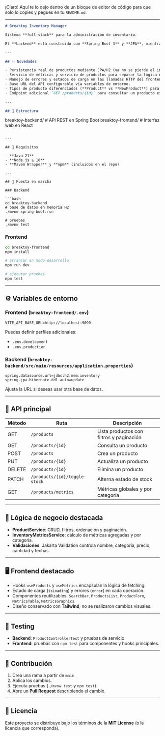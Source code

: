¡Claro! Aquí te lo dejo dentro de un bloque de editor de código para que solo lo copies y pegues en tu `README.md`:

---

```markdown
# Breaktoy Inventory Manager

Sistema **full-stack** para la administración de inventario.  

El **backend** está construido con **Spring Boot 3** y **JPA**, mientras que el **frontend** usa **React 19 + Vite** con **TypeScript** y **Tailwind CSS**.

---

## ✨ Novedades

- Persistencia real de productos mediante JPA/H2 (ya no se pierde el inventario al reiniciar).  
- Servicio de métricas y servicio de productos para separar la lógica de negocio del controlador.  
- Manejo de errores y estados de carga en las llamadas HTTP del frontend.  
- Base URL del API configurable vía variables de entorno.  
- Tipos de producto diferenciados (**Product** vs **NewProduct**) para mayor seguridad en TypeScript.  
- Endpoint adicional `GET /products/{id}` para consultar un producto específico.  

---

## 📁 Estructura

```

breaktoy-backend/     # API REST en Spring Boot
breaktoy-frontend/    # Interfaz web en React

````

---

## 🔧 Requisitos

- **Java 21**  
- **Node.js ≥ 18**  
- **Maven Wrapper** y **npm** (incluidos en el repo)  

---

## 🚀 Puesta en marcha

### Backend

```bash
cd breaktoy-backend
# base de datos en memoria H2
./mvnw spring-boot:run

# pruebas
./mvnw test
````

### Frontend

```bash
cd breaktoy-frontend
npm install

# arrancar en modo desarrollo
npm run dev

# ejecutar pruebas
npm test
```

---

## ⚙️ Variables de entorno

### Frontend (`breaktoy-frontend/.env`)

```env
VITE_API_BASE_URL=http://localhost:9090
```

Puedes definir perfiles adicionales:

* `.env.development`
* `.env.production`

### Backend (`breaktoy-backend/src/main/resources/application.properties`)

```properties
spring.datasource.url=jdbc:h2:mem:inventory
spring.jpa.hibernate.ddl-auto=update
```

Ajusta la URL si deseas usar otra base de datos.

---

## 📡 API principal

| Método | Ruta                          | Descripción                              |
| ------ | ----------------------------- | ---------------------------------------- |
| GET    | `/products`                   | Lista productos con filtros y paginación |
| GET    | `/products/{id}`              | Consulta un producto                     |
| POST   | `/products`                   | Crea un producto                         |
| PUT    | `/products/{id}`              | Actualiza un producto                    |
| DELETE | `/products/{id}`              | Elimina un producto                      |
| PATCH  | `/products/{id}/toggle-stock` | Alterna estado de stock                  |
| GET    | `/products/metrics`           | Métricas globales y por categoría        |

---

## 🧠 Lógica de negocio destacada

* **ProductService**: CRUD, filtros, ordenación y paginación.
* **InventoryMetricsService**: cálculo de métricas agregadas y por categoría.
* **Validaciones**: Jakarta Validation controla nombre, categoría, precio, cantidad y fechas.

---

## 🖥️ Frontend destacado

* Hooks `useProducts` y `useMetrics` encapsulan la lógica de fetching.
* Estado de carga (`isLoading`) y errores (`error`) en cada operación.
* Componentes reutilizables: `SearchBar`, `ProductsList`, `ProductForm`, `MetricsTable`, `MetricsGraphics`.
* Diseño conservado con **Tailwind**; no se realizaron cambios visuales.

---

## 🧪 Testing

* **Backend**: `ProductControllerTest` y pruebas de servicio.
* **Frontend**: pruebas con `npm test` para componentes y hooks principales.

---

## 🤝 Contribución

1. Crea una rama a partir de `main`.
2. Aplica los cambios.
3. Ejecuta pruebas (`./mvnw test` y `npm test`).
4. Abre un **Pull Request** describiendo el cambio.

---

## 📄 Licencia

Este proyecto se distribuye bajo los términos de la **MIT License** (o la licencia que corresponda).

```

